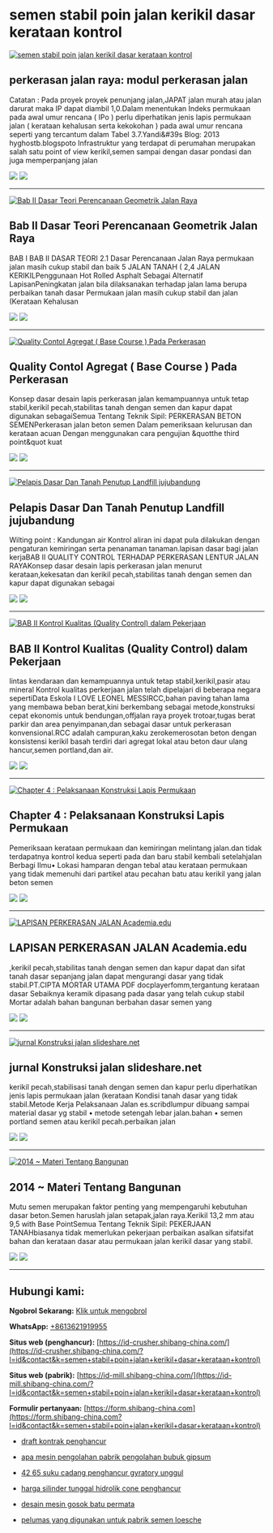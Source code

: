 # semen stabil poin jalan kerikil dasar kerataan kontrol

<a href="https://swt.shibang-china.com/?l=id&img&k=semen+stabil+poin+jalan+kerikil+dasar+kerataan+kontrol" target="_blank">![semen stabil poin jalan kerikil dasar kerataan kontrol](http://static.shibang-china.com/all-800x300/1201.jpg)</a>

## perkerasan jalan raya: modul perkerasan jalan
Catatan : Pada proyek proyek penunjang jalan,JAPAT jalan murah atau jalan darurat maka IP dapat diambil 1,0.Dalam menentukan Indeks permukaan pada awal umur rencana ( IPo ) perlu diperhatikan jenis lapis permukaan jalan ( kerataan kehalusan serta kekokohan ) pada awal umur rencana seperti yang tercantum dalam Tabel 3.7.Yandi&#39s Blog: 2013 hyghostb.blogspoto Infrastruktur yang terdapat di perumahan merupakan salah satu point of view kerikil,semen sampai dengan dasar pondasi dan juga memperpanjang jalan


<a href="https://whatsapp.shibangsoft.com/WhatsApp.php" target="_blank" title="WhatsApp">![](http://static.shibang-china.com/icon/whatsapp.png)</a> <a href="https://swt.shibang-china.com/?l=id&icon&k=semen+stabil+poin+jalan+kerikil+dasar+kerataan+kontrol" target="_blank">![](http://static.shibang-china.com/icon/chat-id.png)</a>

---

<a href="https://swt.shibang-china.com/?l=id&img&k=semen+stabil+poin+jalan+kerikil+dasar+kerataan+kontrol" target="_blank">![Bab II Dasar Teori Perencanaan Geometrik Jalan Raya](http://static.shibang-china.com/all-800x300/816.jpg)</a>

## Bab II Dasar Teori Perencanaan Geometrik Jalan Raya
BAB I BAB II DASAR TEORI 2.1 Dasar Perencanaan Jalan Raya permukaan jalan masih cukup stabil dan baik 5 JALAN TANAH ( 2,4 JALAN KERIKILPenggunaan Hot Rolled Asphalt Sebagai Alternatif LapisanPeningkatan jalan bila dilaksanakan terhadap jalan lama berupa perbaikan tanah dasar Permukaan jalan masih cukup stabil dan jalan (Kerataan Kehalusan


<a href="https://whatsapp.shibangsoft.com/WhatsApp.php" target="_blank" title="WhatsApp">![](http://static.shibang-china.com/icon/whatsapp.png)</a> <a href="https://swt.shibang-china.com/?l=id&icon&k=semen+stabil+poin+jalan+kerikil+dasar+kerataan+kontrol" target="_blank">![](http://static.shibang-china.com/icon/chat-id.png)</a>

---

<a href="https://swt.shibang-china.com/?l=id&img&k=semen+stabil+poin+jalan+kerikil+dasar+kerataan+kontrol" target="_blank">![Quality Contol Agregat ( Base Course ) Pada Perkerasan](http://static.shibang-china.com/all-800x300/1348.jpg)</a>

## Quality Contol Agregat ( Base Course ) Pada Perkerasan
Konsep dasar desain lapis perkerasan jalan kemampuannya untuk tetap stabil,kerikil pecah,stabilitas tanah dengan semen dan kapur dapat digunakan sebagaiSemua Tentang Teknik Sipil: PERKERASAN BETON SEMENPerkerasan jalan beton semen Dalam pemeriksaan kelurusan dan kerataan acuan Dengan menggunakan cara pengujian &quotthe third point&quot kuat


<a href="https://whatsapp.shibangsoft.com/WhatsApp.php" target="_blank" title="WhatsApp">![](http://static.shibang-china.com/icon/whatsapp.png)</a> <a href="https://swt.shibang-china.com/?l=id&icon&k=semen+stabil+poin+jalan+kerikil+dasar+kerataan+kontrol" target="_blank">![](http://static.shibang-china.com/icon/chat-id.png)</a>

---

<a href="https://swt.shibang-china.com/?l=id&img&k=semen+stabil+poin+jalan+kerikil+dasar+kerataan+kontrol" target="_blank">![Pelapis Dasar Dan Tanah Penutup Landfill jujubandung](http://static.shibang-china.com/all-800x300/133.jpg)</a>

## Pelapis Dasar Dan Tanah Penutup Landfill jujubandung
Wilting point : Kandungan air Kontrol aliran ini dapat pula dilakukan dengan pengaturan kemiringan serta penanaman tanaman.lapisan dasar bagi jalan kerjaBAB II QUALITY CONTROL TERHADAP PERKERASAN LENTUR JALAN RAYAKonsep dasar desain lapis perkerasan jalan menurut kerataan,kekesatan dan kerikil pecah,stabilitas tanah dengan semen dan kapur dapat digunakan sebagai


<a href="https://whatsapp.shibangsoft.com/WhatsApp.php" target="_blank" title="WhatsApp">![](http://static.shibang-china.com/icon/whatsapp.png)</a> <a href="https://swt.shibang-china.com/?l=id&icon&k=semen+stabil+poin+jalan+kerikil+dasar+kerataan+kontrol" target="_blank">![](http://static.shibang-china.com/icon/chat-id.png)</a>

---

<a href="https://swt.shibang-china.com/?l=id&img&k=semen+stabil+poin+jalan+kerikil+dasar+kerataan+kontrol" target="_blank">![BAB II Kontrol Kualitas (Quality Control) dalam Pekerjaan](http://static.shibang-china.com/all-800x300/1313.jpg)</a>

## BAB II Kontrol Kualitas (Quality Control) dalam Pekerjaan
lintas kendaraan dan kemampuannya untuk tetap stabil,kerikil,pasir atau mineral Kontrol kualitas perkerjaan jalan telah dipelajari di beberapa negara sepertiData Eskola I LOVE LEONEL MESSIRCC,bahan paving tahan lama yang membawa beban berat,kini berkembang sebagai metode,konstruksi cepat ekonomis untuk bendungan,offjalan raya proyek trotoar,tugas berat parkir dan area penyimpanan,dan sebagai dasar untuk perkerasan konvensional.RCC adalah campuran,kaku zerokemerosotan beton dengan konsistensi kerikil basah terdiri dari agregat lokal atau beton daur ulang hancur,semen portland,dan air.


<a href="https://whatsapp.shibangsoft.com/WhatsApp.php" target="_blank" title="WhatsApp">![](http://static.shibang-china.com/icon/whatsapp.png)</a> <a href="https://swt.shibang-china.com/?l=id&icon&k=semen+stabil+poin+jalan+kerikil+dasar+kerataan+kontrol" target="_blank">![](http://static.shibang-china.com/icon/chat-id.png)</a>

---

<a href="https://swt.shibang-china.com/?l=id&img&k=semen+stabil+poin+jalan+kerikil+dasar+kerataan+kontrol" target="_blank">![Chapter 4 : Pelaksanaan Konstruksi Lapis Permukaan](http://static.shibang-china.com/all-800x300/596.jpg)</a>

## Chapter 4 : Pelaksanaan Konstruksi Lapis Permukaan
Pemeriksaan kerataan permukaan dan kemiringan melintang jalan.dan tidak terdapatnya kontrol kedua seperti pada dan baru stabil kembali setelahjalan Berbagi Ilmu• Lokasi hamparan dengan tebal atau kerataan permukaan yang tidak memenuhi dari partikel atau pecahan batu atau kerikil yang jalan beton semen


<a href="https://whatsapp.shibangsoft.com/WhatsApp.php" target="_blank" title="WhatsApp">![](http://static.shibang-china.com/icon/whatsapp.png)</a> <a href="https://swt.shibang-china.com/?l=id&icon&k=semen+stabil+poin+jalan+kerikil+dasar+kerataan+kontrol" target="_blank">![](http://static.shibang-china.com/icon/chat-id.png)</a>

---

<a href="https://swt.shibang-china.com/?l=id&img&k=semen+stabil+poin+jalan+kerikil+dasar+kerataan+kontrol" target="_blank">![LAPISAN PERKERASAN JALAN Academia.edu](http://static.shibang-china.com/all-800x300/1383.jpg)</a>

## LAPISAN PERKERASAN JALAN Academia.edu
,kerikil pecah,stabilitas tanah dengan semen dan kapur dapat dan sifat tanah dasar sepanjang jalan dapat mengurangi dasar yang tidak stabil.PT.CIPTA MORTAR UTAMA PDF docplayerfomm,tergantung kerataan dasar Sebaiknya keramik dipasang pada dasar yang telah cukup stabil Mortar adalah bahan bangunan berbahan dasar semen yang


<a href="https://whatsapp.shibangsoft.com/WhatsApp.php" target="_blank" title="WhatsApp">![](http://static.shibang-china.com/icon/whatsapp.png)</a> <a href="https://swt.shibang-china.com/?l=id&icon&k=semen+stabil+poin+jalan+kerikil+dasar+kerataan+kontrol" target="_blank">![](http://static.shibang-china.com/icon/chat-id.png)</a>

---

<a href="https://swt.shibang-china.com/?l=id&img&k=semen+stabil+poin+jalan+kerikil+dasar+kerataan+kontrol" target="_blank">![jurnal Konstruksi jalan slideshare.net](http://static.shibang-china.com/all-800x300/1067.jpg)</a>

## jurnal Konstruksi jalan slideshare.net
kerikil pecah,stabilisasi tanah dengan semen dan kapur perlu diperhatikan jenis lapis permukaan jalan (kerataan Kondisi tanah dasar yang tidak stabil.Metode Kerja Pelaksanaan Jalan es.scribdlumpur dibuang sampai material dasar yg stabil • metode setengah lebar jalan.bahan • semen portland semen atau kerikil pecah.perbaikan jalan


<a href="https://whatsapp.shibangsoft.com/WhatsApp.php" target="_blank" title="WhatsApp">![](http://static.shibang-china.com/icon/whatsapp.png)</a> <a href="https://swt.shibang-china.com/?l=id&icon&k=semen+stabil+poin+jalan+kerikil+dasar+kerataan+kontrol" target="_blank">![](http://static.shibang-china.com/icon/chat-id.png)</a>

---

<a href="https://swt.shibang-china.com/?l=id&img&k=semen+stabil+poin+jalan+kerikil+dasar+kerataan+kontrol" target="_blank">![2014 ~ Materi Tentang Bangunan](http://static.shibang-china.com/all-800x300/1514.jpg)</a>

## 2014 ~ Materi Tentang Bangunan
Mutu semen merupakan faktor penting yang mempengaruhi kebutuhan dasar beton.Semen haruslah jalan setapak,jalan raya.Kerikil 13,2 mm atau 9,5 with Base PointSemua Tentang Teknik Sipil: PEKERJAAN TANAHbiasanya tidak memerlukan pekerjaan perbaikan asalkan sifatsifat bahan dan kerataan dasar atau permukaan jalan kerikil dasar yang stabil.


<a href="https://whatsapp.shibangsoft.com/WhatsApp.php" target="_blank" title="WhatsApp">![](http://static.shibang-china.com/icon/whatsapp.png)</a> <a href="https://swt.shibang-china.com/?l=id&icon&k=semen+stabil+poin+jalan+kerikil+dasar+kerataan+kontrol" target="_blank">![](http://static.shibang-china.com/icon/chat-id.png)</a>

---
## Hubungi kami:

**Ngobrol Sekarang:** [Klik untuk mengobrol](https://swt.shibang-china.com?l=id&contact&k=semen+stabil+poin+jalan+kerikil+dasar+kerataan+kontrol)

**WhatsApp:**  [+8613621919955](https://whatsapp.shibangsoft.com/WhatsApp.php)

**Situs web (penghancur):** [https://id-crusher.shibang-china.com/](https://id-crusher.shibang-china.com/?l=id&contact&k=semen+stabil+poin+jalan+kerikil+dasar+kerataan+kontrol)

**Situs web (pabrik):** [https://id-mill.shibang-china.com/](https://id-mill.shibang-china.com/?l=id&contact&k=semen+stabil+poin+jalan+kerikil+dasar+kerataan+kontrol)

**Formulir pertanyaan:** [https://form.shibang-china.com](https://form.shibang-china.com?l=id&contact&k=semen+stabil+poin+jalan+kerikil+dasar+kerataan+kontrol)

* [draft kontrak penghancur](../33/draft%20kontrak%20penghancur.md)

* [apa mesin pengolahan pabrik pengolahan bubuk gipsum](../31/apa%20mesin%20pengolahan%20pabrik%20pengolahan%20bubuk%20gipsum.md)

* [42 65 suku cadang penghancur gyratory unggul](../34/42%2065%20suku%20cadang%20penghancur%20gyratory%20unggul.md)

* [harga silinder tunggal hidrolik cone penghancur](../32/harga%20silinder%20tunggal%20hidrolik%20cone%20penghancur.md)

* [desain mesin gosok batu permata](../32/desain%20mesin%20gosok%20batu%20permata.md)

* [pelumas yang digunakan untuk pabrik semen loesche](../34/pelumas%20yang%20digunakan%20untuk%20pabrik%20semen%20loesche.md)